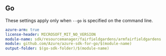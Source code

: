 ## Go

These settings apply only when `--go` is specified on the command line.

```yaml $(go) && $(track2)
azure-arm: true
license-header: MICROSOFT_MIT_NO_VERSION
module-name: sdk/resourcemanager/fairfieldgardens/armfairfieldgardens
module: github.com/Azure/azure-sdk-for-go/$(module-name)
output-folder: $(go-sdk-folder)/$(module-name)
```